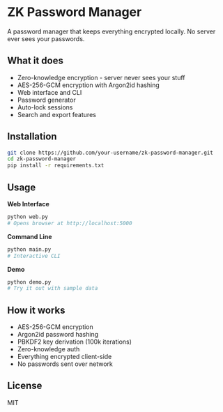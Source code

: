 # ZK Password Manager

A password manager that keeps everything encrypted locally. No server ever sees your passwords.

## What it does

- Zero-knowledge encryption - server never sees your stuff
- AES-256-GCM encryption with Argon2id hashing  
- Web interface and CLI
- Password generator
- Auto-lock sessions
- Search and export features  

## Installation

```bash
git clone https://github.com/your-username/zk-password-manager.git
cd zk-password-manager
pip install -r requirements.txt
```

## Usage

**Web Interface**
```bash
python web.py
# Opens browser at http://localhost:5000
```

**Command Line**
```bash
python main.py
# Interactive CLI
```

**Demo**
```bash
python demo.py
# Try it out with sample data
```

## How it works

- AES-256-GCM encryption
- Argon2id password hashing
- PBKDF2 key derivation (100k iterations)
- Zero-knowledge auth
- Everything encrypted client-side
- No passwords sent over network

## License

MIT